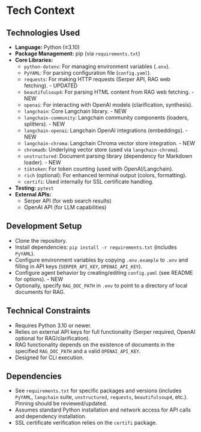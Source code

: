 # Tech Context

## Technologies Used

- **Language:** Python (≥3.10)
- **Package Management:** pip (via `requirements.txt`)
- **Core Libraries:**
    - `python-dotenv`: For managing environment variables (`.env`).
    - `PyYAML`: For parsing configuration file (`config.yaml`).
    - `requests`: For making HTTP requests (Serper API, RAG web fetching). - UPDATED
    - `beautifulsoup4`: For parsing HTML content from RAG web fetching. - NEW
    - `openai`: For interacting with OpenAI models (clarification, synthesis).
    - `langchain`: Core Langchain library. - NEW
    - `langchain-community`: Langchain community components (loaders, splitters). - NEW
    - `langchain-openai`: Langchain OpenAI integrations (embeddings). - NEW
    - `langchain-chroma`: Langchain Chroma vector store integration. - NEW
    - `chromadb`: Underlying vector store (used via `langchain-chroma`).
    - `unstructured`: Document parsing library (dependency for Markdown loader). - NEW
    - `tiktoken`: For token counting (used with OpenAI/Langchain).
    - `rich` (optional): For enhanced terminal output (colors, formatting).
    - `certifi`: Used internally for SSL certificate handling.
- **Testing:** `pytest`
- **External APIs:**
    - Serper API (for web search results)
    - OpenAI API (for LLM capabilities)

## Development Setup

- Clone the repository.
- Install dependencies: `pip install -r requirements.txt` (includes `PyYAML`).
- Configure environment variables by copying `.env.example` to `.env` and filling in API keys (`SERPER_API_KEY`, `OPENAI_API_KEY`).
- Configure agent behavior by creating/editing `config.yaml` (see README for options). - NEW
- Optionally, specify `RAG_DOC_PATH` in `.env` to point to a directory of local documents for RAG.

## Technical Constraints

- Requires Python 3.10 or newer.
- Relies on external API keys for full functionality (Serper required, OpenAI optional for RAG/clarification).
- RAG functionality depends on the existence of documents in the specified `RAG_DOC_PATH` and a valid `OPENAI_API_KEY`.
- Designed for CLI execution.

## Dependencies

- See `requirements.txt` for specific packages and versions (includes `PyYAML`, `langchain` suite, `unstructured`, `requests`, `beautifulsoup4`, etc.). Pinning should be reviewed/updated.
- Assumes standard Python installation and network access for API calls and dependency installation.
- SSL certificate verification relies on the `certifi` package.